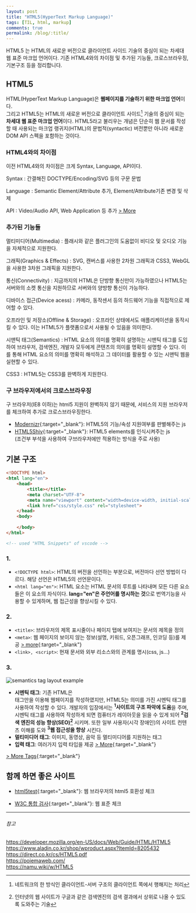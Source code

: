 ```yaml
---
layout: post
title: "HTML5(HyperText Markup Language)"
tags: [TIL, html, markup]
comments: true
permalink: /blog/:title/
---
```


HTML5 는 HTML의 새로운 버전으로 클라이언트 사이드 기술의 중심이 되는 차세대 웹 표준 마크업 언어이다.
기존 HTML4와의 차이점 및 추가된 기능들, 크로스브라우징, 기본구조 등을 정리합니다.

## HTML5
HTML(HyperText Markup Language)은 **웹페이지를 기술하기 위한 마크업 언어**이다.  
그리고 HTML5는 HTML의 새로운 버전으로 클라이언트 사이드[^1] 기술의 중심이 되는 **차세대 웹 표준 마크업 언어**이다.
HTML5라고 불리우는 개념은 단순히 웹 문서를 작성할 때 사용되는 마크업 랭귀지(HTML)의 문법적(syntactic) 버전뿐만 아니라 새로운 DOM API 스펙을 포함하는 것이다.

### HTML4와의 차이점
이전 HTML4와의 차이점은 크게 Syntax, Language, API이다.

Syntax 
: 간결해진 DOCTYPE/Encoding/SVG 등의 구문 문법

Language 
: Semantic Element/Attribute 추가, Element/Attribute기존 변경 및 삭제

API 
: Video/Audio API, Web Application 등 추가 [> More](http://bitly.kr/jnPIOP)


[^1]: 네트워크의 한 방식인 클라이언트-서버 구조의 클라이언트 쪽에서 행해지는 처리




### 추가된 기능들
멀티미디어(Multimedia)
: 플래시와 같은 플러그인의 도움없이 비디오 및 오디오 기능을 자체적으로 지원한다.

그래픽(Graphics & Effects)
: SVG, 캔버스를 사용한 2차원 그래픽과 CSS3, WebGL을 사용한 3차원 그래픽을 지원한다.

통신(Connectivity)
: 지금까지의 HTML은 단방향 통신만이 가능하였으나 HTML5는 서버와의 소켓 통신을 지원하므로 서버와의 양방향 통신이 가능하다.

디바이스 접근(Device acess)
: 카메라, 동작센서 등의 하드웨어 기능을 직접적으로 제어할 수 있다.

오프라인 및 저장소(Offline & Storage)
: 오프라인 상태에서도 애플리케이션을 동작시킬 수 있다. 이는 HTML5가 플랫폼으로서 사용될 수 있음을 의미한다.

시맨틱 태그(Semantics)
: HTML 요소의 의미를 명확히 설명하는 시맨틱 태그를 도입하여 브라우저, 검색엔진, 개발자 모두에게 콘텐츠의 의미를 명확히 설명할 수 있다. 이를 통해 HTML 요소의 의미를 명확히 해석하고 그 데이터를 활용할 수 있는 시맨틱 웹을 실현할 수 있다.

CSS3
: HTML5는 CSS3를 완벽하게 지원한다.



### 구 브라우저에서의 크로스브라우징
구 브라우저(IE8 이하)는 html5 지원이 완벽하지 않기 때문에, 서비스의 지원 브라우저를 체크하여 추가로 크로스브라우징한다.
- [Modernizr](http://www.modernizr.com){:target="_blank"}: HTML5의 기능/속성 지원여부를 판별해주는 js
- [HTML5Shiv](https://github.com/aFarkas/html5shiv){:target="_blank"}: HTML5 elements를 인식시켜주는 js  
(조건부 부석을 사용하여 구브라우저에만 적용하는 방식을 주로 사용)


## 기본 구조
```html
<!DOCTYPE html>
<html lang="en">
    <head>
        <title></title>
        <meta charset="UTF-8">
        <meta name="viewport" content="width=device-width, initial-scale=1">
        <link href="css/style.css" rel="stylesheet">
    </head>
    <body>
    
    </body>
</html>

<!-- used "HTML Snippets" of vscode -->
```

### 1. <html>
- `<!DOCTYPE html>`: HTML의 버전을 선언하는 부분으로, 버전마다 선언 방법이 다르다. 해당 선언은 HTML5의 선언문이다.
- `<html lang="en">`: HTML <html> 요소는 HTML 문서의 루트를 나타내며 모든 다른 요소들은 이 요소의 자식이다. **lang="en"은 주언어를 명시하는 것**으로 번역기능을 사용할 수 있게하며, 웹 접근성을 향상시킬 수 있다.

### 2. <head>
- `<title>`: 브라우저의 제목 표시줄이나 페이지 탭에 보여지는 문서의 제목을 정의
- `<meta>`: 웹 페이지의 보이지 않는 정보(설명, 키워드, 오픈그래프, 인코딩 등)를 제공 [> more](https://developer.mozilla.org/ko/docs/Web/HTML/Element/meta){:target="_blank"}
- `<link>, <script>`: 현재 문서와 외부 리소스와의 관계를 명시(css, js...)

### 3. <body> 
![semantics tag layout example](https://i.stack.imgur.com/N1NmR.gif)
- **시멘틱 태그**: 기존 HTML은 <div>태그만을 이용해 웹페이지를 작성하였지만,
HTML5는 의미를 가진 시멘틱 태그를 사용하여 작성할 수 있다.
개발자의 입장에서는 **<sup>1</sup>사이트의 구조 파악에 도움**을 주며,
시멘틱 태그를 사용하여 작성하게 되면 컴퓨터가 레이아웃을 읽을 수 있게 되어 **<sup>2</sup>검색 엔진의 성능 향상(SEO)[^2]** 시키며. 또한 일부 사용자(시각 장애인)의 사이트 컨텐츠 이해를 도와 **<sup>3</sup>웹 접근성을 향상** 시킨다.
- **멀티미디어 태그**: 이미지, 동영상, 음악 등 멀티미디어를 지원하는 태그
- **입력 태그**: 여러가지 입력 타입을 제공 [> More](https://www.w3schools.com/html/html_form_input_types.asp){:target="_blank"}

[^2]: 인터넷의 웹 사이트가 구글과 같은 검색엔진의 검색 결과에서 상위로 나올 수 있도록 도와주는 기술

[> More Tags](https://developer.mozilla.org/ko/docs/Web/HTML/Element){:target="_blank"}


## 함께 하면 좋은 사이트
- [html5test](http://html5test.com/index.html){:target="_blank"}: 웹 브라우저의 html5 호환성 체크

- [W3C 통합 검사](https://validator.w3.org/unicorn/?ucn_lang=ko){:target="_blank"}: 웹 표준 체크


***
###### 참고
https://developer.mozilla.org/en-US/docs/Web/Guide/HTML/HTML5  https://www.aladin.co.kr/shop/wproduct.aspx?ItemId=8205432  
https://direct.co.kr/cs/HTML5.pdf  
https://poiemaweb.com/  
https://namu.wiki/w/HTML5  